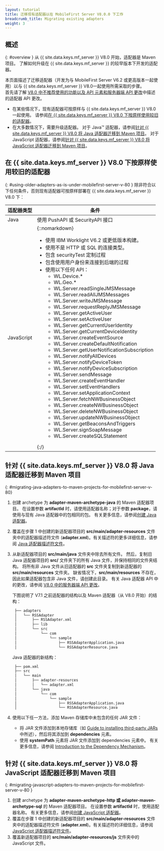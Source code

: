 ```yaml
---
layout: tutorial
title: 迁移现有适配器以在 MobileFirst Server V8.0.0 下工作
breadcrumb_title: Migrating existing adapters
weight: 3
---
```

<!-- NLS_CHARSET=UTF-8 -->
## 概述
{: #overview }
从 {{ site.data.keys.mf_server }} V8.0 开始，适配器是 Maven 项目。 了解如何升级在 {{ site.data.keys.mf_server }} 的较早版本下开发的适配器。

本页面描述了迁移适配器（开发为与 MobileFirst Server V6.2 或更高版本一起使用）以与 {{ site.data.keys.mf_server }} V8.0一起使用所需采取的步骤。  
首先请了解 [V8.0 中不推荐使用的功能以及 API 元素和服务器端 API 更改](../../product-overview/release-notes/deprecated-discontinued/)中描述的适配器 API 更改。

* 在某些情况下，现有适配器可按原样与 {{ site.data.keys.mf_server }} V8.0 一起使用。 请参阅[在 {{ site.data.keys.mf_server }} V8.0 下按原样使用较旧的适配器](#using-older-adapters-as-is-under-mobilefirst-server-v-80)。
* 在大多数情况下，需要升级适配器。 对于 Java™ 适配器，请参阅[针对 {{ site.data.keys.mf_server }} V8.0 将 Java 适配器迁移到 Maven 项目](#migrating-java-adapters-to-maven-projects-for-mobilefirst-server-v-80)。 对于 JavaScript 适配器，请参阅[针对 {{ site.data.keys.mf_server }} V8.0 将 JavaScript 适配器迁移到 Maven 项目](#migrating-javascript-adapters-to-maven-projects-for-mobilefirst-server-v-80)。

## 在 {{ site.data.keys.mf_server }} V8.0 下按原样使用较旧的适配器
{: #using-older-adapters-as-is-under-mobilefirst-server-v-80 }
除非符合以下任何条件，否则现有适配器可按原样部署在 {{ site.data.keys.mf_server }} V8.0 下：

| 适配器类型 | 条件 | 
|--------------|-----------|
| Java | 使用 PushAPI 或 SecurityAPI 接口 | 
| JavaScript | {::nomarkdown}<ul><li>使用 IBM Worklight V6.2 或更低版本构建。</li><li>使用不是 HTTP 或 SQL 的连接类型。</li><li>包含 securityTest 定制过程</li><li>包含使用用户身份来连接到后端的过程</li><li>使用以下任何 API：<ul><li>WL.Device.*</li><li>WL.Geo.\*</li><li>WL.Server.readSingleJMSMessage</li><li>WL.Server.readAllJMSMessages</li><li>WL.Server.writeJMSMessage</li><li>WL.Server.requestReplyJMSMessage</li><li>WL.Server.getActiveUser</li><li>WL.Server.setActiveUser</li><li>WL.Server.getCurrentUserIdentity</li><li>WL.Server.getCurrentDeviceIdentity</li><li>WL.Server.createEventSource</li><li>WL.Server.createDefaultNotification</li><li>WL.Server.getUserNotificationSubscription</li><li>WL.Server.notifyAllDevices</li><li>WL.Server.notifyDeviceToken</li><li>WL.Server.notifyDeviceSubscription</li><li>WL.Server.sendMessage</li><li>WL.Server.createEventHandler</li><li>WL.Server.setEventHandlers</li><li>WL.Server.setApplicationContext</li><li>WL.Server.fetchNWBusinessObject</li><li>WL.Server.createNWBusinessObject</li><li>WL.Server.deleteNWBusinessObject</li><li>WL.Server.updateNWBusinessObject</li><li>WL.Server.getBeaconsAndTriggers</li><li>WL.Server.signSoapMessage</li><li>WL.Server.createSQLStatement</li></ul></li></ul>{:/} |

## 针对 {{ site.data.keys.mf_server }} V8.0 将 Java 适配器迁移到 Maven 项目
{: #migrating-java-adapters-to-maven-projects-for-mobilefirst-server-v-80}
1. 创建 archetype 为 **adapter-maven-archetype-java** 的 Maven 适配器项目。 在设置参数 **artifactId** 时，请使用适配器名称；对于参数 **package**，请使用与现有 Java 适配器中的包相同的包。 有关更多信息，请参阅[创建 Java 适配器](../../adapters/creating-adapters)。
2. 覆盖在步骤 1 中创建的新适配器项目的 **src/main/adapter-resources** 文件夹中的适配器描述符文件 (**adapter.xml**)。有关描述符的更多详细信息，请参阅 [Java 适配器描述符文件](../../adapters/java-adapters/#the-adapter-resources-folder)。
3. 从新适配器项目的 **src/main/java** 文件夹中除去所有文件。 然后，复制旧 Java 适配器项目的 **src/** 文件夹下的所有 Java 文件，并保持相同的文件夹结构。 将所有非 Java 文件从旧适配器的 **src** 文件夹复制到新适配器的 **src/main/resources** 文件夹。 缺省情况下，**src/main/resources** 不存在，因此如果适配器包含非 Java 文件，请创建此目录。 有关 Java 适配器 API 中的更改，请参阅 [V8.0 中的服务器端 API 更改](#migrating-javascript-adapters-to-maven-projects-for-mobilefirst-server-v-80)。

   下图说明了 V7.1 之前适配器的结构以及 Maven 适配器（从 V8.0 开始）的结构：

   ```xml
    ├── adapters
    │   └── RSSAdapter
    │       ├── RSSAdapter.xml
    │       ├── lib
    │       └── src
    │           └── com
    │               └── sample
    │                   ├── RSSAdapterApplication.java
    │                   └── RSSAdapterResource.java
   ```
    
   Java 适配器的新结构：

   ```xml
    ├── pom.xml
    ├── src
    │   └── main
    │       ├── adapter-resources
    │       │   └── adapter.xml
    │       └── java
    │           └── com
    │               └── sample
    │                   ├── RSSAdapterApplication.java
    │                   └── RSSAdapterResource.java
   ```

4. 使用以下任一方法，添加 Maven 存储库中未包含的任何 JAR 文件：
    * 将 JAR 文件添加到本地存储库（如 [Guide to installing third-party JARs](https://maven.apache.org/guides/mini/guide-3rd-party-jars-local.html) 中所述），然后将其添加到 **dependencies** 元素。
    * 使用 **systemPath** 元素将 JAR 文件添加到 dependencies 元素中。 有关更多信息，请参阅 [Introduction to the Dependency Mechanism](https://maven.apache.org/guides/introduction/introduction-to-dependency-mechanism.html)。

## 针对 {{ site.data.keys.mf_server }} V8.0 将 JavaScript 适配器迁移到 Maven 项目
{: #migrating-javascript-adapters-to-maven-projects-for-mobilefirst-server-v-80 }
1. 创建 archetype 为 **adapter-maven-archetype-http 或 adapter-maven-archetype-sql** 的 Maven 适配器项目。 在设置参数 **artifactId** 时，使用适配器名称。 有关更多信息，请参阅[创建 JavaScript 适配器](../../adapters/creating-adapters)。
2. 覆盖在步骤 1 中创建的新适配器项目的 **src/main/adapter-resources** 文件夹中的适配器描述符文件 (**adapter.xml**)。有关描述符的详细信息，请参阅 [JavaScript 适配器描述符文件](../../adapters/javascript-adapters/#the-adapter-resources-folder)。
3. 覆盖新适配器项目的 **src/main/adapter-resources/js** 文件夹中的 JavaScript 文件。

